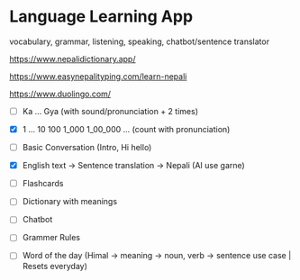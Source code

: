 # Language Learning App

vocabulary, grammar, listening, speaking, chatbot/sentence translator

https://www.nepalidictionary.app/

https://www.easynepalityping.com/learn-nepali

https://www.duolingo.com/

- [ ] Ka ... Gya (with sound/pronunciation + 2 times)
- [x] 1 ... 10 100 1_000 1_00_000 ... (count with pronunciation)
- [ ] Basic Conversation (Intro, Hi hello)
- [x] English text -> Sentence translation -> Nepali (AI use garne)
- [ ] Flashcards
- [ ] Dictionary with meanings
- [ ] Chatbot 

- [ ] Grammer Rules
- [ ] Word of the day (Himal -> meaning -> noun, verb -> sentence use case | Resets everyday)
